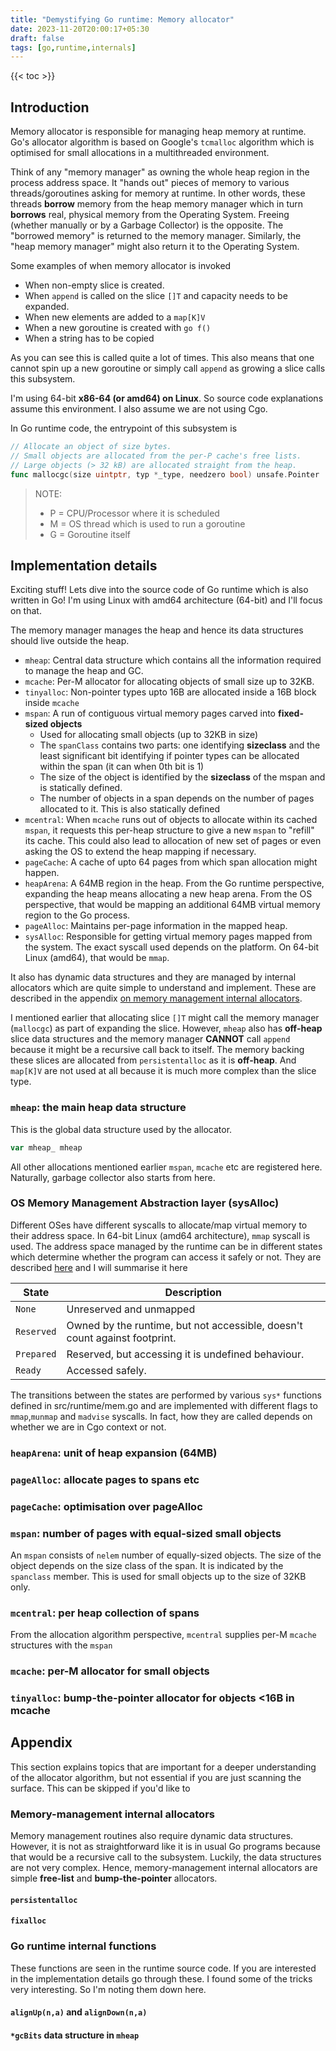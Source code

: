 ```yaml
---
title: "Demystifying Go runtime: Memory allocator"
date: 2023-11-20T20:00:17+05:30
draft: false
tags: [go,runtime,internals]
---
```



{{< toc >}}

## Introduction
Memory allocator is responsible for managing heap memory at runtime. Go's allocator
algorithm is based on Google's `tcmalloc` algorithm which is optimised for small
allocations in a multithreaded environment.

Think of any "memory manager" as owning the whole heap region in the process address space.
It "hands out" pieces of memory to various threads/goroutines asking for memory at runtime.
In other words, these threads **borrow** memory from the heap memory manager which in turn
**borrows** real, physical memory from the Operating System. Freeing (whether manually or
by a Garbage Collector) is the opposite. The "borrowed memory" is returned to the memory
manager. Similarly, the "heap memory manager" might also return it to the Operating System.

Some examples of when memory allocator is invoked
* When non-empty slice is created.
* When `append` is called on the slice `[]T` and capacity needs to be expanded.
* When new elements are added to a `map[K]V`
* When a new goroutine is created with `go f()`
* When a string has to be copied

As you can see this is called quite a lot of times. This also means that one cannot
spin up a new goroutine or simply call `append` as growing a slice calls this subsystem.

I'm using 64-bit **x86-64 (or amd64) on Linux**. So source code explanations assume this environment.
I also assume we are not using Cgo.

In Go runtime code, the entrypoint of this subsystem is
```go
// Allocate an object of size bytes.
// Small objects are allocated from the per-P cache's free lists.
// Large objects (> 32 kB) are allocated straight from the heap.
func mallocgc(size uintptr, typ *_type, needzero bool) unsafe.Pointer
```

> NOTE:
> * P = CPU/Processor where it is scheduled
> * M = OS thread which is used to run a goroutine
> * G = Goroutine itself

## Implementation details
Exciting stuff! Lets dive into the source code of Go runtime which is also written in Go! I'm using
Linux with amd64 architecture (64-bit) and I'll focus on that.

The memory manager manages the heap and hence its data structures should live outside the heap.
* `mheap`: Central data structure which contains all the information required to manage the heap and GC.
* `mcache`: Per-M allocator for allocating objects of small size up to 32KB.
* `tinyalloc`: Non-pointer types upto 16B are allocated inside a 16B block inside `mcache`
* `mspan`: A run of contiguous virtual memory pages carved into **fixed-sized objects**
  * Used for allocating small objects (up to 32KB in size)
  * The `spanClass` contains two parts: one identifying **sizeclass** and the least significant bit
    identifying if pointer types can be allocated within the span (it can when 0th bit is 1)
  * The size of the object is identified by the **sizeclass** of the mspan and is statically defined.
  * The number of objects in a span depends on the number of pages allocated to it. This is also statically defined
* `mcentral`: When `mcache` runs out of objects to allocate within its cached `mspan`, it requests this
  per-heap structure to give a new `mspan` to "refill" its cache. This could also lead to allocation of
  new set of pages or even asking the OS to extend the heap mapping if necessary.
* `pageCache`: A cache of upto 64 pages from which span allocation might happen.
* `heapArena`: A 64MB region in the heap. From the Go runtime perspective, expanding the heap means allocating
  a new heap arena. From the OS perspective, that would be mapping an additional 64MB virtual memory region to
  the Go process.
* `pageAlloc`: Maintains per-page information in the mapped heap.
* `sysAlloc`: Responsible for getting virtual memory pages mapped from the system. The exact syscall used
  depends on the platform. On 64-bit Linux (amd64), that would be `mmap`.

It also has dynamic data structures and they are managed by internal allocators which are quite simple to
understand and implement. These are described in the appendix [on memory management 
internal allocators](#memory-management-internal-allocators).

I mentioned earlier that allocating slice `[]T` might call the memory manager (`mallocgc`) as part of
expanding the slice. However, `mheap` also has **off-heap** slice data structures and the memory manager 
**CANNOT** call `append` because it might be a recursive call back to itself. The memory backing these 
slices are allocated from `persistentalloc` as it is **off-heap**. And `map[K]V` are not used at all
because it is much more complex than the slice type.

### `mheap`: the main heap data structure
This is the global data structure used by the allocator.
```go
var mheap_ mheap
```
All other allocations mentioned earlier `mspan`, `mcache` etc are registered here. Naturally, garbage
collector also starts from here.

### OS Memory Management Abstraction layer (sysAlloc)
Different OSes have different syscalls to allocate/map virtual memory to their address space. In 64-bit Linux
(amd64 architecture), `mmap` syscall is used. The address space managed by the runtime can be in different
states which determine whether the program can access it safely or not. They are described
[here](https://github.com/golang/go/blob/de5b418bea70aaf27de1f47e9b5813940d1e15a4/src/runtime/mem.go#L9-L48)
and I will summarise it here

| State | Description |
|-------|-------------|
| `None` | Unreserved and unmapped |
| `Reserved` | Owned by the runtime, but not accessible, doesn't count against footprint. |
| `Prepared` | Reserved, but accessing it is undefined behaviour. |
| `Ready` | Accessed safely. |

The transitions between the states are performed by various `sys*` functions defined in src/runtime/mem.go and
are implemented with different flags to `mmap`,`munmap` and `madvise` syscalls. In fact, how they are called
depends on whether we are in Cgo context or not.

### `heapArena`: unit of heap expansion (64MB) 

### `pageAlloc`: allocate pages to spans etc

### `pageCache`: optimisation over pageAlloc

### `mspan`: number of pages with equal-sized small objects
An `mspan` consists of `nelem` number of equally-sized objects. The size of the object depends on
the size class of the span. It is indicated by the `spanclass` member. This is used for small objects
up to the size of 32KB only.

### `mcentral`: per heap collection of spans
From the allocation algorithm perspective, `mcentral` supplies per-M `mcache` structures with the `mspan`

### `mcache`: per-M allocator for small objects

### `tinyalloc`: bump-the-pointer allocator for objects <16B in mcache

## Appendix
This section explains topics that are important for a deeper understanding of the allocator algorithm,
but not essential if you are just scanning the surface. This can be skipped if you'd like to

### Memory-management internal allocators
Memory management routines also require dynamic data structures. However, it is not as straightforward
like it is in usual Go programs because that would be a recursive call to the subsystem. Luckily, the
data structures are not very complex. Hence, memory-management internal allocators are simple **free-list**
and **bump-the-pointer** allocators.

#### `persistentalloc`

#### `fixalloc`

### Go runtime internal functions
These functions are seen in the runtime source code. If you are interested in the implementation details
go through these. I found some of the tricks very interesting. So I'm noting them down here.

#### `alignUp(n,a)` and `alignDown(n,a)`

#### `*gcBits` data structure in `mheap`
